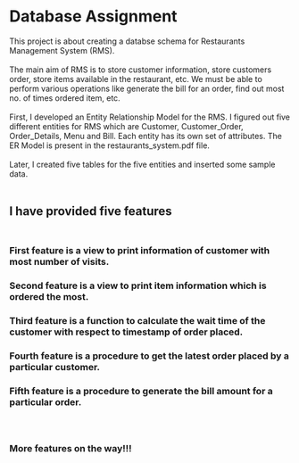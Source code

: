 # Database Assignment
This project is about creating a databse schema for Restaurants Management System (RMS).<br><br>
The main aim of RMS is to store customer information, store customers order, store items available in the restaurant, etc.
We must be able to perform various operations like generate the bill for an order, find out most no. of times ordered item, etc. <br><br>
First, I developed an Entity Relationship Model for the RMS.
I figured out five different entities for RMS which are Customer, Customer_Order, Order_Details, Menu and Bill. Each entity has its own set of attributes.
The ER Model is present in the restaurants_system.pdf file.<br><br>
Later, I created five tables for the five entities and inserted some sample data.<br><br>

## I have provided five features<br><br>
### First feature is a view to print information of customer with most number of visits.<br>

### Second feature is a view to print item information which is ordered the most.<br>

### Third feature is a function to calculate the wait time of the customer with respect to timestamp of order placed.<br>

### Fourth feature is a procedure to get the latest order placed by a particular customer.<br>

### Fifth feature is a procedure to generate the bill amount for a particular order.<br><br><br>


### More features on the way!!!
